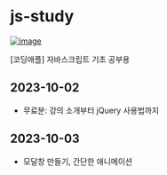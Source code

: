 # js-study


[![image](https://codingapple.com/wp-content/uploads/2019/06/logo2-3.png)](https://codingapple.com)


[코딩애플] 자바스크립트 기초 공부용


## 2023-10-02

- 무료분: 강의 소개부터 jQuery 사용법까지


## 2023-10-03

- 모달창 만들기, 간단한 애니메이션
